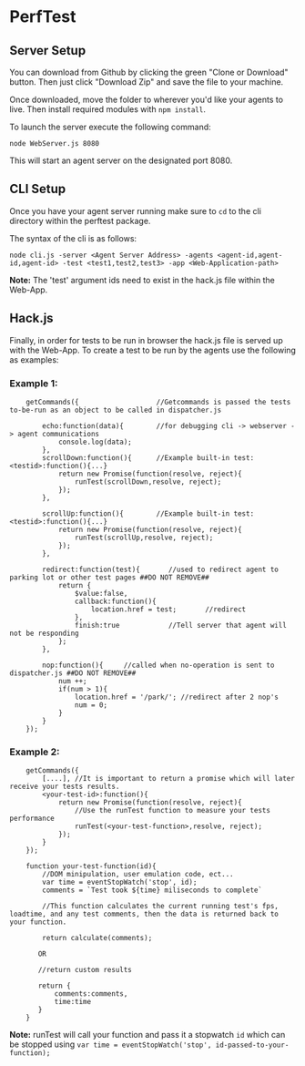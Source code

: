 # PerfTest

## Server Setup

You can download from Github by clicking the green "Clone or Download" button. Then
just click "Download Zip" and save the file to your machine.

Once downloaded, move the folder to wherever you'd like your agents to live.
Then install required modules with `npm install`.

To launch the server execute the following command:

    node WebServer.js 8080
    
This will start an agent server on the designated port 8080.

## CLI Setup

Once you have your agent server running make sure to `cd` to the cli directory within the perftest package.

The syntax of the cli is as follows:

    node cli.js -server <Agent Server Address> -agents <agent-id,agent-id,agent-id> -test <test1,test2,test3> -app <Web-Application-path>

**Note:** The 'test' argument ids need to exist in the hack.js file within the Web-App.

## Hack.js 

Finally, in order for tests to be run in browser the hack.js file is served up with the Web-App.
To create a test to be run by the agents use the following as examples:
### Example 1:
        getCommands({                   //Getcommands is passed the tests to-be-run as an object to be called in dispatcher.js

            echo:function(data){        //for debugging cli -> webserver -> agent communications
                console.log(data);
            },
            scrollDown:function(){      //Example built-in test: <testid>:function(){...} 
                return new Promise(function(resolve, reject){
                    runTest(scrollDown,resolve, reject);
                });
            },

            scrollUp:function(){        //Example built-in test: <testid>:function(){...} 
                return new Promise(function(resolve, reject){
                    runTest(scrollUp,resolve, reject);
                });
            },

            redirect:function(test){       //used to redirect agent to parking lot or other test pages ##DO NOT REMOVE##
                return {
                    $value:false,
                    callback:function(){
                        location.href = test;       //redirect
                    },
                    finish:true            //Tell server that agent will not be responding
                };
            },

            nop:function(){     //called when no-operation is sent to dispatcher.js ##DO NOT REMOVE##
                num ++;
                if(num > 1){
                    location.href = '/park/'; //redirect after 2 nop's
                    num = 0;
                }
            }
        });
        
### Example 2: 
        getCommands({
            [....], //It is important to return a promise which will later receive your tests results.
            <your-test-id>:function(){ 
                return new Promise(function(resolve, reject){
                    //Use the runTest function to measure your tests performance
                    runTest(<your-test-function>,resolve, reject); 
                });
            }
        });
        
        function your-test-function(id){
            //DOM minipulation, user emulation code, ect...
            var time = eventStopWatch('stop', id);
            comments = `Test took ${time} miliseconds to complete`
            
            //This function calculates the current running test's fps, loadtime, and any test comments, then the data is returned back to your function.
            
            return calculate(comments);
            
           OR
           
           //return custom results
           
           return {
               comments:comments,
               time:time 
           }
        }
        
**Note:** runTest will call your function and pass it a stopwatch `id` which can be stopped using `var time = eventStopWatch('stop', id-passed-to-your-function);`
